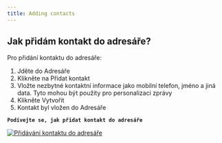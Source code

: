 ```yaml
---
title: Adding contacts
---
```


## Jak přidám kontakt do adresáře?
Pro přidání kontaktu do adresáře:
1.	Jděte do Adresáře
2.	Klikněte na Přidat kontakt
3.	Vložte nezbytné kontaktní informace jako mobilní telefon, jméno a jiná data. Tyto mohou být použity pro personalizaci zprávy
4.	Klikněte Vytvořit
5.	Kontakt byl vložen do Adresáře

**`Podívejte se, jak přidat kontakt do adresáře`**

[![Přidávání kontaktu do adresáře](https://img.youtube.com/vi/n40OVEYFCrQ/hqdefault.jpg)](https://youtu.be/n40OVEYFCrQ)


